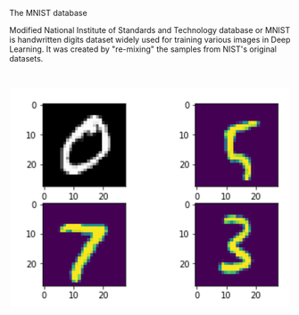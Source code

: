 The MNIST database

Modified National Institute of Standards and Technology database or MNIST is handwritten digits dataset widely used for training various images in Deep Learning. It was created by "re-mixing" the samples from NIST's original datasets.


<br>
<p align="center">
<img src = "MNIST.png">
 </p>
<br>

